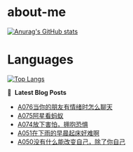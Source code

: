 # about-me
[![Anurag's GitHub stats](https://github-readme-stats.vercel.app/api?username=whitewatercn)](https://github.com/anuraghazra/github-readme-stats)

# Languages
[![Top Langs](https://github-readme-stats.vercel.app/api/top-langs/?username=whitewatercn)](https://github.com/anuraghazra/github-readme-stats)

📕 &nbsp;**Latest Blog Posts**
<!-- BLOG-POST-LIST:START -->
- [A076当你的朋友有情绪时怎么聊天](https://blog.whitewater.wang/a076/)
- [A075阿星看蚂蚁](https://blog.whitewater.wang/a075/)
- [A074放下害怕，拥抱恐惧](https://blog.whitewater.wang/a074/)
- [A051在下雨的早晨起床好难啊](https://blog.whitewater.wang/a051/)
- [A050没有什么能改变自己，除了你自己](https://blog.whitewater.wang/a050/)
<!-- BLOG-POST-LIST:END -->

